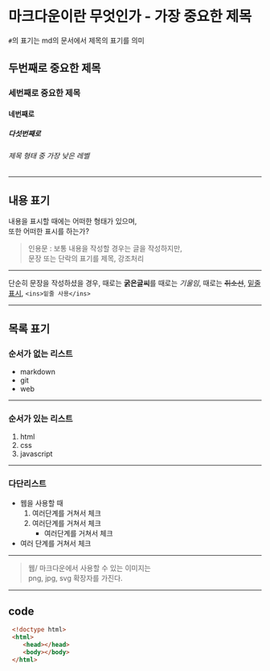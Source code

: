 # 마크다운이란 무엇인가 - 가장 중요한 제목
`#`의 표기는 md의 문서에서 제목의 표기를 의미

## 두번째로 중요한 제목
### 세번째로 중요한 제목
#### 네번째로
##### 다섯번째로
###### 제목 형태 중 가장 낮은 레벨

---

## 내용 표기

내용을 표시할 때에는 어떠한 형태가 있으며,<br  />
또한 어떠한 표시를 하는가?

>인용문 : 보통 내용을 작성할 경우는 글을 작성하지만,<br />
문장 또는 단락의 표기를 제목, 강조처리

---

단순히 문장을 작성하셨을 경우, 때로는 **굵은글씨**를 때로는 *기울임*, 때로는 ~~취소선~~, <ins>밑줄표시</ins>, `<ins>밑줄 사용</ins>`

---

## 목록 표기

### 순서가 없는 리스트

- markdown
- git
- web
---

### 순서가 있는 리스트
1. html
2. css
3. javascript

---

### 다단리스트

- 웹을 사용할 때
    1. 여러단계를 거쳐서 체크
    1. 여러단계를 거쳐서 체크
        - 여러단계를 거쳐서 체크
- 여러 단계를 거쳐서 체크

---

>웹/ 마크다운에서 사용할 수 있는 이미지는 <br />
png, jpg, svg 확장자를 가진다.

---

## code

``` html
 <!doctype html>
 <html>
    <head></head>
    <body></body>
 </html>
```